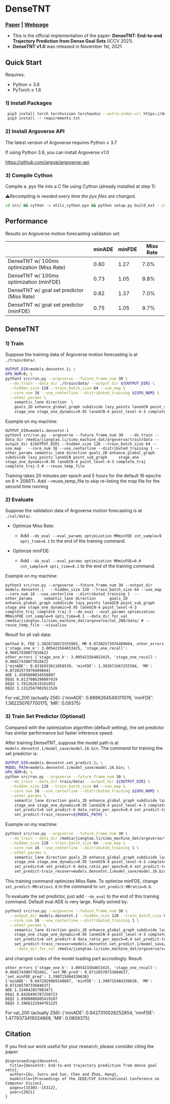 # DenseTNT
### [Paper](https://arxiv.org/abs/2108.09640) | [Webpage](https://tsinghua-mars-lab.github.io/DenseTNT/)
- This is the official implementation of the paper: **DenseTNT: End-to-end Trajectory Prediction from Dense Goal Sets** (ICCV 2021).
- **DenseTNT v1.0** was released in November 1st, 2021.

## Quick Start

Requires:

* Python ≥ 3.6
* PyTorch ≥ 1.6

### 1) Install Packages

``` bash
 pip3 install torch torchvision torchaudio --extra-index-url https://download.pytorch.org/whl/cu113
 pip3 install -r requirements.txt
```

### 2) Install Argoverse API
The latest version of Argoverse requires Python ≥ 3.7

If using Python 3.6, you can install Argoverse v1.0 

https://github.com/argoai/argoverse-api

### 3) Compile Cython
Compile a .pyx file into a C file using Cython (already installed at step 1):


⚠️*Recompiling is needed every time the pyx files are changed.*
``` bash
cd src/ && cython -a utils_cython.pyx && python setup.py build_ext --inplace && cd ../
```

## Performance

Results on Argoverse motion forecasting validation set:

<table class="tg">
<thead>
  <tr>
    <th class="tg-0pky"></th>
    <th class="tg-c3ow">minADE</th>
    <th class="tg-c3ow">minFDE</th>
    <th class="tg-c3ow">Miss Rate</th>
  </tr>
</thead>
<tbody>
  <tr>
    <td class="tg-0pky">DenseTNT w/ 100ms optimization (Miss Rate)</td>
    <td class="tg-c3ow">0.80</td>
    <td class="tg-c3ow">1.27</td>
    <td class="tg-c3ow">7.0%</td>
  </tr>
  <tr>
    <td class="tg-0pky">DenseTNT w/ 100ms optimization (minFDE)</td>
    <td class="tg-c3ow">0.73</td>
    <td class="tg-c3ow">1.05</td>
    <td class="tg-c3ow">9.8%</td>
  </tr>
  <tr>
    <td class="tg-0pky">DenseTNT w/ goal set predictor (Miss Rate)</td>
    <td class="tg-c3ow">0.82</td>
    <td class="tg-c3ow">1.37</td>
    <td class="tg-c3ow">7.0%</td>
  </tr>
  <tr>
    <td class="tg-0pky">DenseTNT w/ goal set predictor (minFDE)</td>
    <td class="tg-c3ow">0.75</td>
    <td class="tg-c3ow">1.05</td>
    <td class="tg-c3ow">9.7%</td>
  </tr>
</tbody>
</table>

## DenseTNT

### 1) Train
Suppose the training data of Argoverse motion forecasting is at ```./train/data/```.
```bash
OUTPUT_DIR=models.densetnt.1; \
GPU_NUM=8; \
python3 src/run.py --argoverse --future_frame_num 30 \
  --do_train --data_dir ./train/data/ --output_dir ${OUTPUT_DIR} \
  --hidden_size 128 --train_batch_size 64 --use_map \
  --core_num 16 --use_centerline --distributed_training ${GPU_NUM} \
  --other_params \
    semantic_lane direction  \
    goals_2D enhance_global_graph subdivide lazy_points laneGCN point_sub_graph \
    stage_one stage_one_dynamic=0.95 laneGCN-4 point_level-4-3 complete_traj complete_traj-3
```
Example on my machine:
```
OUTPUT_DIR=models.densetnt.1
python3 src/run.py --argoverse --future_frame_num 30   --do_train --data_dir /media/jiangtao.li/simu_machine_dat/argoverse/train/data --output_dir ${OUTPUT_DIR} --hidden_size 128 --train_batch_size 64 --use_map   --core_num 16 --use_centerline --distributed_training 1 --other_params semantic_lane direction goals_2D enhance_global_graph subdivide lazy_points laneGCN point_sub_graph     stage_one stage_one_dynamic=0.95 laneGCN-4 point_level-4-3 complete_traj complete_traj-3 # --reuse_temp_file
```
Training takes 20 minutes per epoch and 5 hours for the default 16 epochs on 8 × 2080Ti. 
Add --reuse_temp_file  to skip re-listing the map file for the second time running

### 2) Evaluate
Suppose the validation data of Argoverse motion forecasting is at ```./val/data/```.

* Optimize Miss Rate:
  - Add ```--do_eval --eval_params optimization MRminFDE cnt_sample=9 opti_time=0.1``` to the end of the training command.

* Optimize minFDE: 
  - Add ```--do_eval --eval_params optimization MRminFDE=0.0 cnt_sample=9 opti_time=0.1``` to the end of the training command.

Example on my machine:
```
python3 src/run.py --argoverse --future_frame_num 30 --output_dir models.densetnt.1   --hidden_size 128 --train_batch_size 64 --use_map   --core_num 16 --use_centerline --distributed_training 1  --other_params     semantic_lane direction      goals_2D enhance_global_graph subdivide lazy_points laneGCN point_sub_graph     stage_one stage_one_dynamic=0.95 laneGCN-4 point_level-4-3 complete_traj complete_traj-3 --do_eval --eval_params optimization MRminFDE cnt_sample=9 opti_time=0.1 --data_dir_for_val /media/jiangtao.li/simu_machine_dat/argoverse/val_200/data/ # --reuse_temp_file --visualize
```
Result for all vali data:
```
method 0, FDE 1.3026716672555985, MR 0.07202573976489664, other_errors {'stage_one_k': 3.005421564653425, 'stage_one_recall': 0.9601743007701662}
other_errors {'stage_one_k': 3.005421564653425, 'stage_one_recall': 0.9601743007701662}
{'minADE': 0.8216933611058539, 'minFDE': 1.302671667255584, 'MR': 0.07202573976489664}
ADE 1.4395600034558007
DE@1 0.8137086290007429
DE@2 1.781262619181053
DE@3 3.1312567902911526
```
For val_200 (actually 256): {'minADE': 0.8898264549311076, 'minFDE': 1.382250767700175, 'MR': 0.09375}

### 3) Train Set Predictor (Optional)
Compared with the optimization algorithm (default setting), the set predictor has similar performance but faster inference speed.

After training DenseTNT, suppose the model path is at ```models.densetnt.1/model_save/model.16.bin```. The command for training the set predictor is:
```bash
OUTPUT_DIR=models.densetnt.set_predict.1; \
MODEL_PATH=models.densetnt.1/model_save/model.16.bin; \
GPU_NUM=8; \
python src/run.py --argoverse --future_frame_num 30 \
  --do_train --data_dir train/data/ --output_dir ${OUTPUT_DIR} \
  --hidden_size 128 --train_batch_size 64 --use_map \
  --core_num 16 --use_centerline --distributed_training ${GPU_NUM} \
  --other_params \
    semantic_lane direction goals_2D enhance_global_graph subdivide lazy_points laneGCN point_sub_graph \
    stage_one stage_one_dynamic=0.95 laneGCN-4 point_level-4-3 complete_traj \
    set_predict=6 set_predict-6 data_ratio_per_epoch=0.4 set_predict-topk=0 set_predict-one_encoder set_predict-MRratio=1.0 \
    set_predict-train_recover=${MODEL_PATH} \
```
Example on my machine:
```bash
python3 src/run.py --argoverse --future_frame_num 30 \
  --do_train --data_dir /media/jiangtao.li/simu_machine_dat/argoverse/train/data/ --output_dir models.densetnt.set_predict.1 \
  --hidden_size 128 --train_batch_size 64 --use_map \
  --core_num 16 --use_centerline --distributed_training 1 \
  --other_params \
    semantic_lane direction goals_2D enhance_global_graph subdivide lazy_points laneGCN point_sub_graph \
    stage_one stage_one_dynamic=0.95 laneGCN-4 point_level-4-3 complete_traj \
    set_predict=6 set_predict-6 data_ratio_per_epoch=0.4 set_predict-topk=0 set_predict-one_encoder set_predict-MRratio=1.0 \
    set_predict-train_recover=models.densetnt.1/model_save/model.16.bin  # --reuse_temp_file
```

This training command optimizes Miss Rate. To optimize minFDE, change ```set_predict-MRratio=1.0``` in the command to ```set_predict-MRratio=0.0```.

To evaluate the set predictor, just add ```--do_eval``` to the end of this training command.
Default eval ADE is very large. finally solved by:
```bash
python3 src/run.py --argoverse --future_frame_num 30 \
  --output_dir models.densetnt.1 --hidden_size 128 --train_batch_size 64 --use_map \
  --core_num 16 --use_centerline --distributed_training 1 \
  --other_params \
    semantic_lane direction goals_2D enhance_global_graph subdivide lazy_points laneGCN point_sub_graph \
    stage_one stage_one_dynamic=0.95 laneGCN-4 point_level-4-3 complete_traj \
    set_predict=6 set_predict-6 data_ratio_per_epoch=0.4 set_predict-topk=0 set_predict-one_encoder set_predict-MRratio=1.0 \
    set_predict-train_recover=models.densetnt.set_predict.1/model_save/model.16.bin --do_eval \
    --data_dir_for_val /media/jiangtao.li/simu_machine_dat/argoverse/val_200/data/ --reuse_temp_file # --visualize
```
and changed codes of the model loading part accrodingly. Result:
```
other_errors {'stage_one_k': 3.005421564653425, 'stage_one_recall': 0.9601743007701662, 'set_MR_pred': 0.07126570733684637, 'set_minFDE_pred': 1.390715484339638}
{'minADE': 0.8472929869140687, 'minFDE': 1.390715484339639, 'MR': 0.07126570733684637}
ADE 1.524842857083471
DE@1 0.8426495707258723
DE@2 1.8900086805419107
DE@3 3.3966121944761225
```
For val_200 (actually 256): {'minADE': 0.9427310026252854, 'minFDE': 1.4779373419324868, 'MR': 0.0859375}

## Citation
If you find our work useful for your research, please consider citing the paper:
```
@inproceedings{densetnt,
  title={Densetnt: End-to-end trajectory prediction from dense goal sets},
  author={Gu, Junru and Sun, Chen and Zhao, Hang},
  booktitle={Proceedings of the IEEE/CVF International Conference on Computer Vision},
  pages={15303--15312},
  year={2021}
}
```
